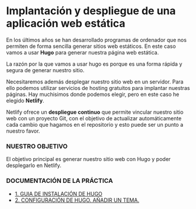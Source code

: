 # Implantación y despliegue de una aplicación web estática

En los últimos años se han desarrollado programas de ordenador que nos permiten de forma sencilla generar sitios web estáticos. En este caso vamos a usar **Hugo** para generar nuestra página web estática. 

La razón por la que vamos a usar hugo es porque es una forma rápida y segura de generar nuestro sitio. 

Necesitaremos además desplegar nuestro sitio web en un servidor. Para ello podemos utilizar servicios de hosting gratuitos para implantar nuestras páginas. Hay muchisimos donde podemos elegir, pero en este caso he elegido **Netlify**. 

Netlify ofrece un **despliegue continuo** que permite vincular nuestro sitio web con un proyecto Git, con el objetivo de actualizar automáticamente cada cambio que hagamos en el repositorio y esto puede ser un punto a nuestro favor.

### NUESTRO OBJETIVO 

El objetivo principal es generar nuestro sitio web con Hugo y poder desplegarlo en Netlify.

### DOCUMENTACIÓN DE LA PRÁCTICA

* [1. GUIA DE INSTALACIÓN DE HUGO](https://github.com/CeliaGMqrz/gen_pagina_estatica_hugo/blob/main/guia_instalacion_hugo.md)
* [2. CONFIGURACIÓN DE HUGO. AÑADIR UN TEMA.](https://github.com/CeliaGMqrz/gen_pagina_estatica_hugo/blob/main/configuracion_hugo_temas_contenido.md)